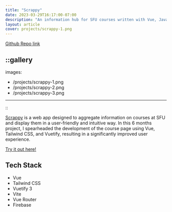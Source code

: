 ```yaml
---
title: "Scrappy"
date: 2023-03-29T16:17:00-07:00
description: "An information hub for SFU courses written with Vue, JavaScript, Vuetify 3, and Tailwind CSS."
layout: article
cover: projects/scrappy-1.png
---
```

[Github Repo link](https://github.com/djennedy/scrappy)

::gallery
---
images:
  - /projects/scrappy-1.png
  - /projects/scrappy-2.png
  - /projects/scrappy-3.png
---
::

[Scrappy](https://sfuscrappy.web.app//) is a web app designed to aggregate information on courses at SFU and display them in a user-friendly and intuitive way. In this 6 months project, I spearheaded the development of the course page using Vue, Tailwind CSS, and Vuetify, resulting in a significantly improved user experience.

[Try it out here!](https://sfuscrappy.web.app/)

## Tech Stack

- Vue
- Tailwind CSS
- Vuetify 3
- Vite
- Vue Router
- Firebase
